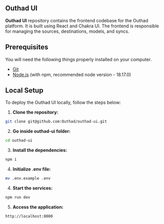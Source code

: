 
## Outhad UI

**Outhad UI** repository contains the frontend codebase for the Outhad platform. It is built using React and Chakra UI. The frontend is responsible for managing the sources, destinations, models, and syncs.

## Prerequisites

You will need the following things properly installed on your computer.

- [Git](https://git-scm.com/)
- [Node.js](https://nodejs.org/) (with npm, recommended node version - 18.17.0)

## Local Setup

To deploy the Outhad UI locally, follow the steps below:

1. **Clone the repository:**

```bash
git clone git@github.com:Outhad/outhad-ui.git
```

2. **Go inside outhad-ui folder:**

```bash
cd outhad-ui
```

3. **Install the dependencies:**

```bash
npm i
```

4. **Initialize .env file:**

```bash
mv .env.example .env
```

4. **Start the services:**

```bash
npm run dev
```

5. **Access the application:**

```bash
http://localhost:8000
```
